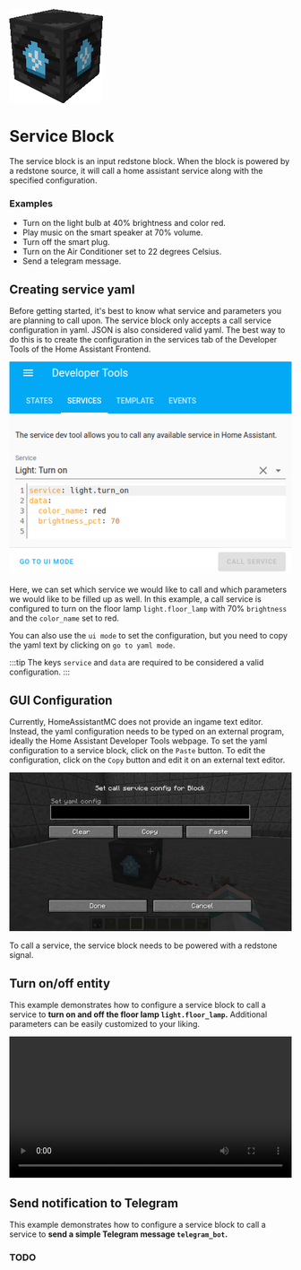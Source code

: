 ![Icon of Service Block](./assets/images/service_block_icon.png)

# Service Block

The service block is an input redstone block. When the block is powered by a redstone source, it will call a home assistant service along with the specified configuration.

### Examples

- Turn on the light bulb at 40% brightness and color red.
- Play music on the smart speaker at 70% volume.
- Turn off the smart plug.
- Turn on the Air Conditioner set to 22 degrees Celsius.
- Send a telegram message.

## Creating service yaml

Before getting started, it's best to know what service and parameters you are planning to call upon. The service block only accepts a call service configuration in yaml. JSON is also considered valid yaml. The best way to do this is to create the configuration in the services tab of the Developer Tools of the Home Assistant Frontend. 

![Image of Developer Tools Services page](./assets/images/service_developer_tools.png)

Here, we can set which service we would like to call and which parameters we would like to be filled up as well. In this example, a call service is configured to turn on the floor lamp `light.floor_lamp` with 70% `brightness` and the `color_name` set to red.

You can also use the `ui mode` to set the configuration, but you need to copy the yaml text by clicking on `go to yaml mode`.

:::tip
The keys `service` and `data` are required to be considered a valid configuration.
:::

## GUI Configuration

Currently, HomeAssistantMC does not provide an ingame text editor. Instead, the yaml configuration needs to be typed on an external program, ideally the Home Assistant Developer Tools webpage. To set the yaml configuration to a service block, click on the `Paste` button. To edit the configuration, click on the `Copy` button and edit it on an external text editor. 

![Image of Service Block GUI](./assets/images/service_block_screen.png)

To call a service, the service block needs to be powered with a redstone signal.

## Turn on/off entity

This example demonstrates how to configure a service block to call a service to **turn on and off the floor lamp `light.floor_lamp`.** Additional parameters can be easily customized to your liking. 

<video width="100%" controls>
  <source src="./assets/videos/service_block_example01.mp4" type="video/mp4">
  Your browser does not support the video tag.
</video> 

## Send notification to Telegram

This example demonstrates how to configure a service block to call a service to **send a simple Telegram message `telegram_bot`.**

### TODO
